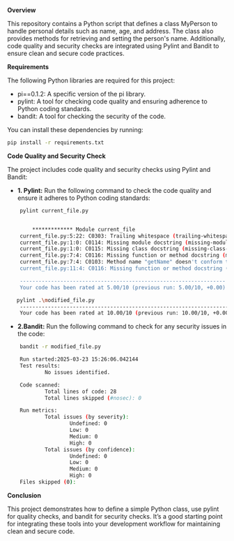 **Overview**

This repository contains a Python script that defines a class MyPerson to handle personal details such as name, age, and address. The class also provides methods for retrieving and setting the person's name. Additionally, code quality and security checks are integrated using Pylint and Bandit to ensure clean and secure code practices.

**Requirements**

The following Python libraries are required for this project:
- pi==0.1.2: A specific version of the pi library.
- pylint: A tool for checking code quality and ensuring adherence to Python coding standards.
- bandit: A tool for checking the security of the code.

You can install these dependencies by running:
```bash
pip install -r requirements.txt
```

**Code Quality and Security Check**

The project includes code quality and security checks using Pylint and Bandit:

- **1. Pylint:** Run the following command to check the code quality and ensure it adheres to Python coding standards:
```bash
    pylint current_file.py


        ************* Module current_file
    current_file.py:5:22: C0303: Trailing whitespace (trailing-whitespace)
    current_file.py:1:0: C0114: Missing module docstring (missing-module-docstring)
    current_file.py:1:0: C0115: Missing class docstring (missing-class-docstring)
    current_file.py:7:4: C0116: Missing function or method docstring (missing-function-docstring)
    current_file.py:7:4: C0103: Method name "getName" doesn't conform to snake_case naming style (invalid-name)
    current_file.py:11:4: C0116: Missing function or method docstring (missing-function-docstring)

    ------------------------------------------------------------------
    Your code has been rated at 5.00/10 (previous run: 5.00/10, +0.00)
```

```bash
   pylint .\modified_file.py
    --------------------------------------------------------------------
    Your code has been rated at 10.00/10 (previous run: 10.00/10, +0.00)
```


-  **2.Bandit:** Run the following command to check for any security issues in the code:
```bash
    bandit -r modified_file.py

    Run started:2025-03-23 15:26:06.042144
    Test results:
            No issues identified.

    Code scanned:
            Total lines of code: 28
            Total lines skipped (#nosec): 0

    Run metrics:
            Total issues (by severity):
                    Undefined: 0
                    Low: 0
                    Medium: 0
                    High: 0
            Total issues (by confidence):
                    Undefined: 0
                    Low: 0
                    Medium: 0
                    High: 0
    Files skipped (0):
```

**Conclusion**

This project demonstrates how to define a simple Python class, use pylint for quality checks, and bandit for security checks. It’s a good starting point for integrating these tools into your development workflow for maintaining clean and secure code.
